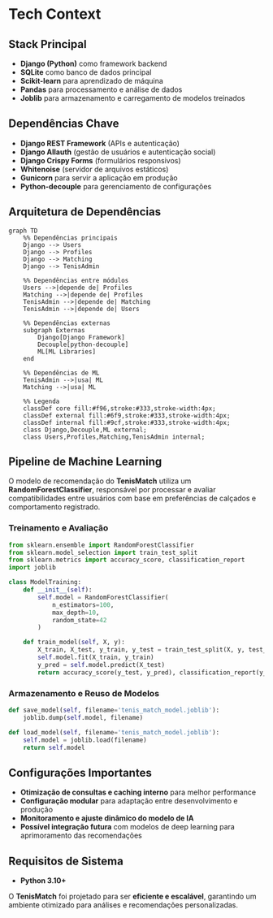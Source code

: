 # Tech Context

## Stack Principal
- **Django (Python)** como framework backend
- **SQLite** como banco de dados principal
- **Scikit-learn** para aprendizado de máquina
- **Pandas** para processamento e análise de dados
- **Joblib** para armazenamento e carregamento de modelos treinados

## Dependências Chave
- **Django REST Framework** (APIs e autenticação)
- **Django Allauth** (gestão de usuários e autenticação social)
- **Django Crispy Forms** (formulários responsivos)
- **Whitenoise** (servidor de arquivos estáticos)
- **Gunicorn** para servir a aplicação em produção
- **Python-decouple** para gerenciamento de configurações

## Arquitetura de Dependências
```mermaid
graph TD
    %% Dependências principais
    Django --> Users
    Django --> Profiles
    Django --> Matching
    Django --> TenisAdmin
    
    %% Dependências entre módulos
    Users -->|depende de| Profiles
    Matching -->|depende de| Profiles
    TenisAdmin -->|depende de| Matching
    TenisAdmin -->|depende de| Users
    
    %% Dependências externas
    subgraph Externas
        Django[Django Framework]
        Decouple[python-decouple]
        ML[ML Libraries]
    end
    
    %% Dependências de ML
    TenisAdmin -->|usa| ML
    Matching -->|usa| ML
    
    %% Legenda
    classDef core fill:#f96,stroke:#333,stroke-width:4px;
    classDef external fill:#6f9,stroke:#333,stroke-width:4px;
    classDef internal fill:#9cf,stroke:#333,stroke-width:4px;
    class Django,Decouple,ML external;
    class Users,Profiles,Matching,TenisAdmin internal;
```

## Pipeline de Machine Learning
O modelo de recomendação do **TenisMatch** utiliza um **RandomForestClassifier**, responsável por processar e avaliar compatibilidades entre usuários com base em preferências de calçados e comportamento registrado.

### **Treinamento e Avaliação**
```python
from sklearn.ensemble import RandomForestClassifier
from sklearn.model_selection import train_test_split
from sklearn.metrics import accuracy_score, classification_report
import joblib

class ModelTraining:
    def __init__(self):
        self.model = RandomForestClassifier(
            n_estimators=100,
            max_depth=10,
            random_state=42
        )

    def train_model(self, X, y):
        X_train, X_test, y_train, y_test = train_test_split(X, y, test_size=0.2, random_state=42)
        self.model.fit(X_train, y_train)
        y_pred = self.model.predict(X_test)
        return accuracy_score(y_test, y_pred), classification_report(y_test, y_pred)
```

### **Armazenamento e Reuso de Modelos**
```python
def save_model(self, filename='tenis_match_model.joblib'):
    joblib.dump(self.model, filename)

def load_model(self, filename='tenis_match_model.joblib'):
    self.model = joblib.load(filename)
    return self.model
```

## Configurações Importantes
- **Otimização de consultas e caching interno** para melhor performance
- **Configuração modular** para adaptação entre desenvolvimento e produção
- **Monitoramento e ajuste dinâmico do modelo de IA**
- **Possível integração futura** com modelos de deep learning para aprimoramento das recomendações

## Requisitos de Sistema
- **Python 3.10+**

O **TenisMatch** foi projetado para ser **eficiente e escalável**, garantindo um ambiente otimizado para análises e recomendações personalizadas.

